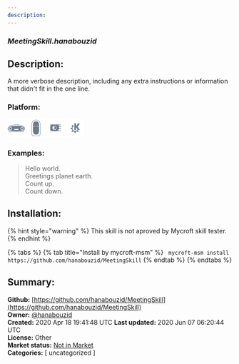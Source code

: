 ```yaml
---
description: 
---
```


### _MeetingSkill.hanabouzid_  
## Description:  
A more verbose description, including any extra instructions or
information that didn't fit in the one line.  
  
  
### Platform:  
 ![Mark I](../.gitbook/assets/mark-1-icon.png)  ![Mark II](../.gitbook/assets/mark-2-icon.png)  ![Picroft](../.gitbook/assets/picroft-icon.png)  ![plasmoid](../.gitbook/assets/kde.png)   
### Examples:  
> Hello world.  
> Greetings planet earth.  
> Count up.  
> Count down.  
  
## Installation:  
{% hint style="warning" %}
This skill is not aproved by Mycroft skill tester.
{% endhint %}
    
{% tabs %}
{% tab title="Install by mycroft-msm" %}
``` mycroft-msm install https://github.com/hanabouzid/MeetingSkill```
{% endtab %}
  {% endtabs %}
    
## Summary:  
**Github:** [https://github.com/hanabouzid/MeetingSkill](https://github.com/hanabouzid/MeetingSkill)  
**Owner:** [@hanabouzid](https://github.com/hanabouzid)  
**Created:** 2020 Apr 18 19:41:48 UTC  **Last updated:** 2020 Jun 07 06:20:44 UTC  
**License:** Other  
**Market status:** [Not in Market](https://market.mycroft.ai/skill/)  
**Categories:** [ uncategorized ]   
